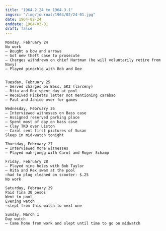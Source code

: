 ```yaml
---
title: "1964.2.24 to 1964.3.1"
imgsrc: "/img/journal/1964/02/24-01.jpg"
date: 1964-02-24
enddate: 1964-03-01
draft: false
---
```


<!-- fix pre -->


    Monday, February 24
    No work
    – Bought a bow and arrows
    – Got new theft case to prosecute
    – Charges withdrawn on chief Hartman (he will voluntarily retire from Navy)
    – Played pinochle with Bob and Dee


    Tuesday, February 25
    – Served charges on Bass, SK2 (larceny)
    – Rita and Rex spent day at pool
    – Received Picketts letter not mentioning carabao
    – Paul and Janice over for games

    Wednesday, February 26
    – Interviewed witnesses on Bass case
    – Assigned reserved parking place
    – Spent most of day on bass case
    – Clay TKO over Liston
    – Carol sent first pictures of Susan
    Sleep in mid-watch tonight

    Thursday, February 27
    – Interviewed more witnesses
    – Played mah-jongg with Carol and Roger Schamp

    Friday, February 28
    – Played nine holes with Bob Taylor
    – Rita and Rex swam at the pool
    –had to plug cleaned on scooter: $.25
    No work

    Saturday, February 29
    Paid Tina 30 pesos
    Went to pool
    Evening watch
    –slept from this watch to next one

    Sunday, March 1
    Day watch
    – Came home from work and slept until time to go on midwatch
